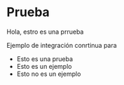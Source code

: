 # Prueba

Hola, estro es una prrueba

Ejemplo de integración conrtinua para

* Esto es una prueba
* Esto es un ejemplo
* Esto no es un ejemplo
